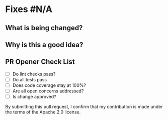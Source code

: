<!--

Thank you for contributing ❤️

Please fill out the details below to help the reviewers understand
the change.

-->

# Fixes #N/A <!-- issue number if applicable-->

## What is being changed?

## Why is this a good idea?

## PR Opener Check List

- [ ] Do lint checks pass?
- [ ] Do all tests pass
- [ ] Does code coverage stay at 100%?
- [ ] Are all open concerns addressed?
- [ ] Is change approved?

By submitting this pull request, I confirm that my contribution is made under the terms of the Apache 2.0 license.

